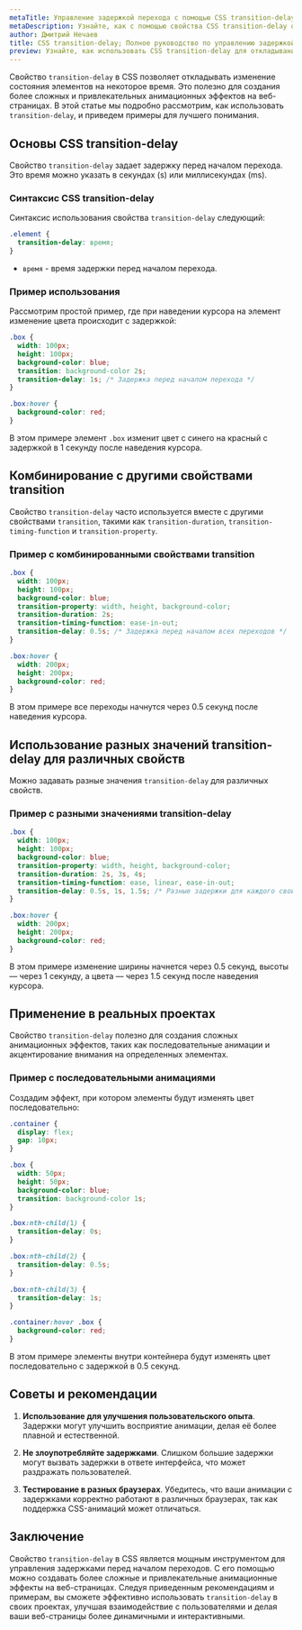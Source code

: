 ```yaml
---
metaTitle: Управление задержкой перехода с помощью CSS transition-delay
metaDescription: Узнайте, как с помощью свойства CSS transition-delay откладывать изменение состояния элементов. Полное руководство с примерами.
author: Дмитрий Нечаев
title: CSS transition-delay; Полное руководство по управлению задержкой переходов
preview: Узнайте, как использовать CSS transition-delay для откладывания изменения состояния элементов. Полное руководство с примерами.
---
```


Свойство `transition-delay` в CSS позволяет откладывать изменение состояния элементов на некоторое время. Это полезно для создания более сложных и привлекательных анимационных эффектов на веб-страницах. В этой статье мы подробно рассмотрим, как использовать `transition-delay`, и приведем примеры для лучшего понимания.

## Основы CSS transition-delay

Свойство `transition-delay` задает задержку перед началом перехода. Это время можно указать в секундах (s) или миллисекундах (ms).

### Синтаксис CSS transition-delay

Синтаксис использования свойства `transition-delay` следующий:

```css
.element {
  transition-delay: время;
}
```

- `время` - время задержки перед началом перехода.

### Пример использования

Рассмотрим простой пример, где при наведении курсора на элемент изменение цвета происходит с задержкой:

```css
.box {
  width: 100px;
  height: 100px;
  background-color: blue;
  transition: background-color 2s;
  transition-delay: 1s; /* Задержка перед началом перехода */
}

.box:hover {
  background-color: red;
}
```

В этом примере элемент `.box` изменит цвет с синего на красный с задержкой в 1 секунду после наведения курсора.

## Комбинирование с другими свойствами transition

Свойство `transition-delay` часто используется вместе с другими свойствами `transition`, такими как `transition-duration`, `transition-timing-function` и `transition-property`.

### Пример с комбинированными свойствами transition

```css
.box {
  width: 100px;
  height: 100px;
  background-color: blue;
  transition-property: width, height, background-color;
  transition-duration: 2s;
  transition-timing-function: ease-in-out;
  transition-delay: 0.5s; /* Задержка перед началом всех переходов */
}

.box:hover {
  width: 200px;
  height: 200px;
  background-color: red;
}
```

В этом примере все переходы начнутся через 0.5 секунд после наведения курсора.

## Использование разных значений transition-delay для различных свойств

Можно задавать разные значения `transition-delay` для различных свойств.

### Пример с разными значениями transition-delay

```css
.box {
  width: 100px;
  height: 100px;
  background-color: blue;
  transition-property: width, height, background-color;
  transition-duration: 2s, 3s, 4s;
  transition-timing-function: ease, linear, ease-in-out;
  transition-delay: 0.5s, 1s, 1.5s; /* Разные задержки для каждого свойства */
}

.box:hover {
  width: 200px;
  height: 200px;
  background-color: red;
}
```

В этом примере изменение ширины начнется через 0.5 секунд, высоты — через 1 секунду, а цвета — через 1.5 секунд после наведения курсора.

## Применение в реальных проектах

Свойство `transition-delay` полезно для создания сложных анимационных эффектов, таких как последовательные анимации и акцентирование внимания на определенных элементах.

### Пример с последовательными анимациями

Создадим эффект, при котором элементы будут изменять цвет последовательно:

```css
.container {
  display: flex;
  gap: 10px;
}

.box {
  width: 50px;
  height: 50px;
  background-color: blue;
  transition: background-color 1s;
}

.box:nth-child(1) {
  transition-delay: 0s;
}

.box:nth-child(2) {
  transition-delay: 0.5s;
}

.box:nth-child(3) {
  transition-delay: 1s;
}

.container:hover .box {
  background-color: red;
}
```

В этом примере элементы внутри контейнера будут изменять цвет последовательно с задержкой в 0.5 секунд.

## Советы и рекомендации

1. **Использование для улучшения пользовательского опыта**. Задержки могут улучшить восприятие анимации, делая её более плавной и естественной.

2. **Не злоупотребляйте задержками**. Слишком большие задержки могут вызвать задержки в ответе интерфейса, что может раздражать пользователей.

3. **Тестирование в разных браузерах**. Убедитесь, что ваши анимации с задержками корректно работают в различных браузерах, так как поддержка CSS-анимаций может отличаться.

## Заключение

Свойство `transition-delay` в CSS является мощным инструментом для управления задержками перед началом переходов. С его помощью можно создавать более сложные и привлекательные анимационные эффекты на веб-страницах. Следуя приведенным рекомендациям и примерам, вы сможете эффективно использовать `transition-delay` в своих проектах, улучшая взаимодействие с пользователями и делая ваши веб-страницы более динамичными и интерактивными.